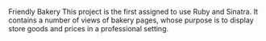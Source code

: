 Friendly Bakery
This project is the first assigned to use Ruby and Sinatra. It contains a number of views of bakery pages, whose purpose is to display store goods and prices in a professional setting. 
